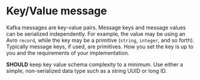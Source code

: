 # Key/Value message

Kafka messages are key-value pairs. Message keys and message values can be serialized independently. For example, the value may be using an Avro `record`, while the key may be a primitive (`string`, `integer`, and so forth). Typically message keys, if used, are primitives. How you set the key is up to you and the requirements of your implementation.

**SHOULD** keep key value schema complexity to a minimum. Use either a simple, non-serialized data type such as a string UUID or long ID.&#x20;
